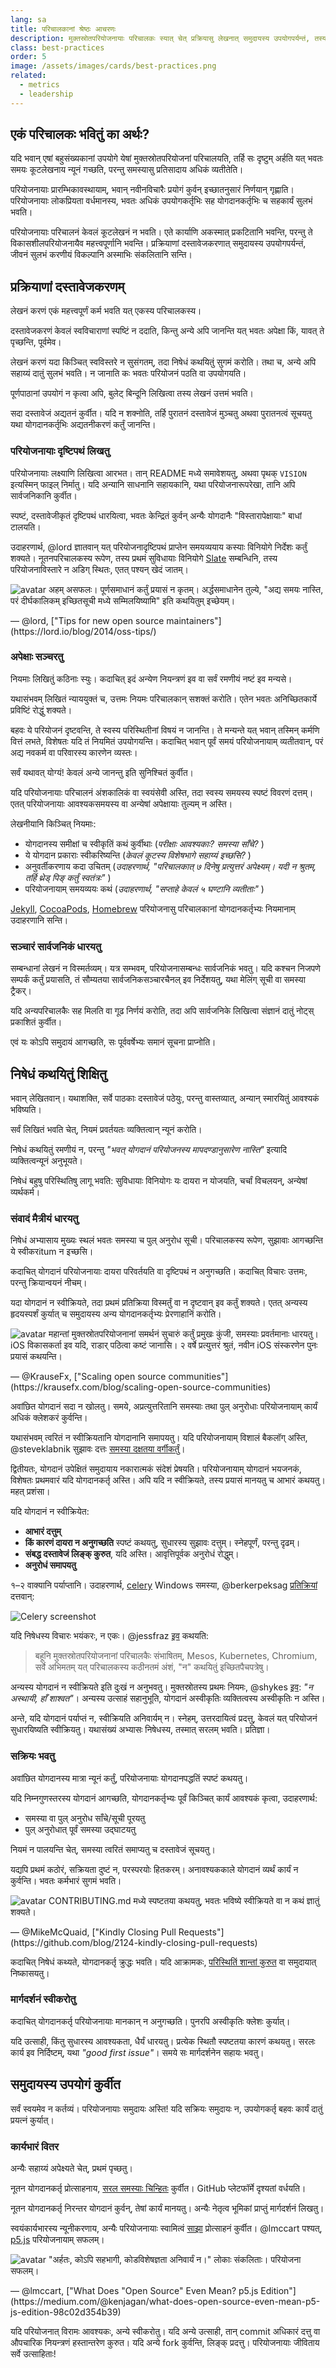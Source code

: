 ```yaml
---
lang: sa
title: परिचालकानां श्रेष्ठः आचरणः
description: मुक्तस्रोतपरियोजनायाः परिचालकः स्यात् चेत् प्रक्रियासु लेखनात् समुदायस्य उपयोगपर्यन्तं, तस्य जीवनं सुकरं भवति।
class: best-practices
order: 5
image: /assets/images/cards/best-practices.png
related:
  - metrics
  - leadership
---
```


## एकं परिचालकः भवितुं का अर्थः?

यदि भवान् एषां बहुसंख्यकानां उपयोगे येषां मुक्तस्रोतपरियोजनां परिचालयति, तर्हि सः दृष्टुम् अर्हति यत् भवतः समयः कूटलेखनाय न्यूनं गच्छति, परन्तु समस्यासु प्रतिसादाय अधिकं व्यतीतेति।

परियोजनायाः प्रारम्भिकावस्थायाम्, भवान् नवीनविचारैः प्रयोगं कुर्वन् इच्छातनुसारं निर्णयान् गृह्णाति। परियोजनायाः लोकप्रियता वर्धमानस्य, भवतः अधिकं उपयोगकर्तृभिः सह योगदानकर्तृभिः च सहकार्यं सुलभं भवति।

परियोजनायाः परिचालनं केवलं कूटलेखनं न भवति। एते कार्याणि अकस्मात् प्रकटितानि भवन्ति, परन्तु ते विकासशीलपरियोजनायैव महत्त्वपूर्णानि भवन्ति। प्रक्रियाणां दस्तावेजकरणात् समुदायस्य उपयोगपर्यन्तं, जीवनं सुलभं करणीयं विकल्पानि अस्माभिः संकलितानि सन्ति।  

## प्रक्रियाणां दस्तावेजकरणम्

लेखनं करणं एकं महत्त्वपूर्णं कर्म भवति यत् एकस्य परिचालकस्य।

दस्तावेजकरणं केवलं स्वविचाराणां स्पष्टिं न ददाति, किन्तु अन्ये अपि जानन्ति यत् भवतः अपेक्षा किं, यावत् ते पृच्छन्ति, पूर्वमेव।

लेखनं करणं यदा किञ्चित् स्वविस्तरे न सुसंगतम्, तदा निषेधं कथयितुं सुगमं करोति। तथा च, अन्ये अपि सहाय्यं दातुं सुलभं भवति। न जानाति कः भवतः परियोजनं पठति वा उपयोगयति।

पूर्णपाठानां उपयोगं न कृत्वा अपि, बुलेट् बिन्दूनि लिखित्वा तस्य लेखनं उत्तमं भवति।

सदा दस्तावेजं अद्यतनं कुर्वीत। यदि न शक्नोति, तर्हि पुरातनं दस्तावेजं मुञ्चतु अथवा पुरातनत्वं सूचयतु यथा योगदानकर्तृभिः अद्यतनीकरणं कर्तुं जानन्ति।

### परियोजनायाः दृष्टिपथं लिखतु

परियोजनायाः लक्ष्याणि लिखित्वा आरभत। तान् README मध्ये समावेशयतु, अथवा पृथक् `VISION` इत्यस्मिन् फाइल् निर्मातु। यदि अन्यानि साधनानि सहायकानि, यथा परियोजनारूपरेखा, तानि अपि सार्वजनिकानि कुर्वीत।

स्पष्टं, दस्तावेजीकृतं दृष्टिपथं धारयित्वा, भवतः केन्द्रितं कुर्वन् अन्यैः योगदानैः "विस्तारापेक्षायाः" बाधां टालयति।

उदाहरणार्थ, @lord ज्ञातवान् यत् परियोजनादृष्टिपथं प्राप्तेन समयव्ययाय कस्याः विनियोगे निर्देशः कर्तुं शक्यते। नूतनपरिचालकस्य रूपेण, तस्य प्रथमं सुविधायाः विनियोगे [Slate](https://github.com/lord/slate) सम्बन्धिनि, तस्य परियोजनाविस्तारे न अडिग् स्थितः, एतत् पश्यन् खेदं जातम्।  

<aside markdown="1" class="pquote">
  <img src="https://avatars.githubusercontent.com/lord?s=180" class="pquote-avatar" alt="avatar">
  अहम् असफलः। पूर्णसमाधानं कर्तुं प्रयासं न कृतम्। अर्द्धसमाधानेन तुल्ये, "अद्य समयः नास्ति, परं दीर्घकालिकम् इच्छितसूची मध्ये सम्मिलयिष्यामि" इति कथयितुम् इच्छेयम्।
  <p markdown="1" class="pquote-credit">
— @lord, ["Tips for new open source maintainers"](https://lord.io/blog/2014/oss-tips/)
  </p>
</aside>

### अपेक्षाः सञ्चरतु

नियमाः लिखितुं कठिनाः स्युः। कदाचित् इदं अन्येण नियन्त्रणं इव वा सर्वं रमणीयं नष्टं इव मन्यसे।

यथासंभवम् लिखितं न्याययुक्तं च, उत्तमः नियमः परिचालकान् सशक्तं करोति। एतेन भवतः अनिच्छितकार्ये प्रविष्टिं रोद्धुं शक्यते।

बहवः ये परियोजनं दृष्टवन्ति, ते स्वस्य परिस्थितीनां विषयं न जानन्ति। ते मन्यन्ते यत् भवान् तस्मिन् कर्मणि वित्तं लभते, विशेषतः यदि तं नियमितं उपयोगयन्ति। कदाचित् भवान् पूर्वं समयं परियोजनायाम् व्यतीतवान्, परं अद्य नवकर्म वा परिवारस्य कारणेन व्यस्तः।

सर्वं यथावत् योग्यं! केवलं अन्ये जानन्तु इति सुनिश्चितं कुर्वीत।

यदि परियोजनायाः परिचालनं अंशकालिकं वा स्वयंसेवी अस्ति, तदा स्वस्य समयस्य स्पष्टं विवरणं दत्तम्। एतत् परियोजनायाः आवश्यकसमयस्य वा अन्येषां अपेक्षायाः तुल्यम् न अस्ति।

लेखनीयानि किञ्चित् नियमाः:

* योगदानस्य समीक्षां च स्वीकृतिं कथं कुर्वीथाः (_परीक्षाः आवश्यकाः? समस्या साँचे?_ )  
* ये योगदान प्रकाराः स्वीकरिष्यन्ति (_केवलं कूटस्य विशेषभागे सहाय्यं इच्छसि?_ )  
* अनुवर्तीकरणाय कदा उचितम् (_उदाहरणार्थ, "परिचालकात् ७ दिनेषु प्रत्युत्तरं अपेक्ष्यम्। यदी न श्रुतम्, तर्हि थ्रेड् पिङ् कर्तुं स्वतंत्रः"_ )  
* परियोजनायाम् समयव्ययः कथं (_उदाहरणार्थ, "सप्ताहे केवलं ५ घण्टानि व्यतीताः"_ )

[Jekyll](https://github.com/jekyll/jekyll/tree/master/docs), [CocoaPods](https://github.com/CocoaPods/CocoaPods/wiki/Communication-&-Design-Rules), [Homebrew](https://github.com/Homebrew/brew/blob/bbed7246bc5c5b7acb8c1d427d10b43e090dfd39/docs/Maintainers-Avoiding-Burnout.md) परियोजनासु परिचालकानां योगदानकर्तृभ्यः नियमानाम् उदाहरणानि सन्ति।

### सञ्चारं सार्वजनिकं धारयतु

सम्बन्धानां लेखनं न विस्मर्तव्यम्। यत्र सम्भवम्, परियोजनासम्बन्धः सार्वजनिकं भवतु। यदि कश्चन निजपणे सम्पर्कं कर्तुं प्रयासति, तं सौम्यतया सार्वजनिकसञ्चारचैनल् इव निर्देशयतु, यथा मेलिंग् सूची वा समस्या ट्रैकर्।

यदि अन्यपरिचालकैः सह मिलति वा गूढ निर्णयं करोति, तदा अपि सार्वजनिके लिखित्वा संज्ञानं दातुं नोट्स् प्रकाशितं कुर्वीत।

एवं यः कोऽपि समुदायं आगच्छति, सः पूर्ववर्षेभ्यः समानं सूचना प्राप्नोति।

## निषेधं कथयितुं शिक्षितु

भवान् लेखितवान्। यथाशक्ति, सर्वे पाठकाः दस्तावेजं पठेयुः, परन्तु वास्तव्यात्, अन्यान् स्मारयितुं आवश्यकं भविष्यति।

सर्वं लिखितं भवति चेत्, नियमं प्रवर्तयतः व्यक्तित्वान् न्यूनं करोति।

निषेधं कथयितुं रमणीयं न, परन्तु _"भवत् योगदानं परियोजनस्य मापदण्डानुसारेण नास्ति"_ इत्यादि व्यक्तित्वन्यूनं अनुभूयते।

निषेधं बहुषु परिस्थितिषु लागू भवति: सुविधायाः विनियोगः यः दायरा न योजयति, चर्चां विचलयन्, अन्येषां व्यर्थकर्म।

### संवादं मैत्रीयं धारयतु

निषेधं अभ्यासाय मुख्यः स्थलं भवतः समस्या च पुल् अनुरोध सूची। परिचालकस्य रूपेण, सुझावाः आगच्छन्ति ये स्वीकरitum न इच्छसि।

कदाचित् योगदानं परियोजनायाः दायरा परिवर्तयति वा दृष्टिपथं न अनुगच्छति। कदाचित् विचारः उत्तमः, परन्तु क्रियान्वयनं नीचम्।

यदा योगदानं न स्वीक्रियते, तदा प्रथमं प्रतिक्रिया विस्मर्तुं वा न दृष्टवान् इव कर्तुं शक्यते। एतत् अन्यस्य हृदयस्पर्शं कुर्यात् च समुदायस्य अन्य योगदानकर्तृभ्यः प्रेरणाहानिं करोति।

<aside markdown="1" class="pquote">
  <img src="https://avatars.githubusercontent.com/krausefx?s=180" class="pquote-avatar" alt="avatar">
  महान्तां मुक्तस्रोतपरियोजनानां समर्थनं सुचारुं कर्तुं प्रमुखः कुंजी, समस्याः प्रवर्तमानाः धारयतु। iOS विकासकर्ता इव यदि, राडार् पठित्वा कष्टं जानासि। २ वर्षे प्रत्युत्तरं श्रुतं, नवीन iOS संस्करणेन पुनः प्रयासं कथयन्ति।
  <p markdown="1" class="pquote-credit">
— @KrauseFx, ["Scaling open source communities"](https://krausefx.com/blog/scaling-open-source-communities)
  </p>
</aside>

अवांछित योगदानं सदा न खोलतु। समये, अप्रत्युत्तरितानि समस्याः तथा पुल् अनुरोधाः परियोजनायाम् कार्यं अधिकं क्लेशकरं कुर्वन्ति।

यथासंभवम् त्वरितं न स्वीक्रियतानि योगदानानि समापयतु। यदि परियोजनायाम् विशालं बैकलॉग् अस्ति, @steveklabnik सुझावः दत्तः [समस्या दक्षतया वर्गीकर्तुं](https://words.steveklabnik.com/how-to-be-an-open-source-gardener)।

द्वितीयतः, योगदानं उपेक्षितं समुदायाय नकारात्मकं संदेशं प्रेषयति। परियोजनायाम् योगदानं भयजनकं, विशेषतः प्रथमवारं यदि योगदानकर्तृ अस्ति। अपि यदि न स्वीक्रियते, तस्य प्रयासं मानयतु च आभारं कथयतु। महत् प्रशंसा।

यदि योगदानं न स्वीक्रियेत:

* **आभारं दत्तुम्**  
* **किं कारणं दायरा न अनुगच्छति** स्पष्टं कथयतु, सुधारस्य सुझावः दत्तुम्। स्नेहपूर्णं, परन्तु दृढम्।  
* **संबद्ध दस्तावेजं लिङ्क् कुरुत**, यदि अस्ति। आवृत्तिपूर्वक अनुरोधं रोद्धुम्।  
* **अनुरोधं समापयतु**  

१–२ वाक्यानि पर्याप्तानि। उदाहरणार्थ, [celery](https://github.com/celery/celery/) Windows समस्या, @berkerpeksag [प्रतिक्रियां](https://github.com/celery/celery/issues/3383) दत्तवान्:

![Celery screenshot](/assets/images/best-practices/celery.png)

यदि निषेधस्य विचारः भयंकरः, न एकः। @jessfraz [इव](https://blog.jessfraz.com/post/the-art-of-closing/) कथयति:

> बहूनि मुक्तस्रोतपरियोजनानां परिचालकैः संभाषितम्, Mesos, Kubernetes, Chromium, सर्वे अभिमतम् यत् परिचालकस्य कठीनतमं अंशं, "न" कथयितुं इच्छितपैचपत्रेषु।

अन्यस्य योगदानं न स्वीक्रियते इति दुःखं न अनुभवतु। मुक्तस्रोतस्य प्रथमः नियमः, @shykes [इव](https://twitter.com/solomonstre/status/715277134978113536): _"न अस्थायी, हाँ शाश्वत"_। अन्यस्य उत्साहं सहानुभूति, योगदानं अस्वीकृतिः व्यक्तित्वस्य अस्वीकृतिः न अस्ति।

अन्ते, यदि योगदानं पर्याप्तं न, स्वीक्रियति अनिवार्यम् न। स्नेहम्, उत्तरदायित्वं प्रदत्तु, केवलं यत् परियोजनं सुधारयिष्यति स्वीक्रियतु। यथासंख्यं अभ्यासः निषेधस्य, तस्मात् सरलम् भवति। प्रतिज्ञा।

### सक्रियः भवतु

अवांछित योगदानस्य मात्रा न्यूनं कर्तुं, परियोजनायाः योगदानपद्धतिं स्पष्टं कथयतु।

यदि निम्नगुणस्तरस्य योगदानं आगच्छति, योगदानकर्तृभ्यः पूर्वं किञ्चित् कार्यं आवश्यकं कृत्वा, उदाहरणार्थ:

* समस्या वा पुल् अनुरोध साँचे/सूची पूरयतु  
* पुल् अनुरोधात् पूर्वं समस्या उद्घाटयतु  

नियमं न पालयन्ति चेत्, समस्या त्वरितं समाप्यतु च दस्तावेजं सूचयतु।

यद्यपि प्रथमं कठोरं, सक्रियता दुष्टं न, परस्परयोः हितकरम्। अनावश्यककाले योगदानं व्यर्थं कार्यं न कुर्वन्ति। भवतः कर्मभारं सुगमं भवति।

<aside markdown="1" class="pquote">
  <img src="https://avatars.githubusercontent.com/mikemcquaid?s=180" class="pquote-avatar" alt="avatar">
  CONTRIBUTING.md मध्ये स्पष्टतया कथयतु, भवतः भविष्ये स्वीक्रियते वा न कथं ज्ञातुं शक्यते।
  <p markdown="1" class="pquote-credit">
— @MikeMcQuaid, ["Kindly Closing Pull Requests"](https://github.com/blog/2124-kindly-closing-pull-requests)
  </p>
</aside>

कदाचित् निषेधं कथ्यते, योगदानकर्तृ क्रुद्धः भवति। यदि आक्रामकः, [परिस्थितिं शान्तां कुरुत](https://github.com/jonschlinkert/maintainers-guide-to-staying-positive#action-items) वा समुदायात् निष्कासयतु।

### मार्गदर्शनं स्वीकरोतु

कदाचित् योगदानकर्तृ परियोजनायाः मानकान् न अनुगच्छति। पुनरपि अस्वीकृतिः क्लेशः कुर्यात्।

यदि उत्साही, किंतु सुधारस्य आवश्यकता, धैर्यं धारयतु। प्रत्येक स्थितौ स्पष्टतया कारणं कथयतु। सरलः कार्य इव निर्दिष्टम्, यथा _"good first issue"_। समये सः मार्गदर्शनेन सहायः भवतु।  

## समुदायस्य उपयोगं कुर्वीत

सर्वं स्वयमेव न कर्तव्यं। परियोजनायाः समुदायः अस्ति! यदि सक्रियः समुदायः न, उपयोगकर्तृ बहवः कार्यं दातुं प्रयत्नं कुर्यात्।

### कार्यभारं वितर

अन्यैः सहाय्यं अपेक्ष्यते चेत्, प्रथमं पृच्छतु।

नूतन योगदानकर्तृ प्रोत्साहनाय, [सरल समस्याः चिन्हितः](https://help.github.com/en/articles/helping-new-contributors-find-your-project-with-labels) कुर्वीत। GitHub प्लेटफॉर्मे दृश्यतां वर्धयति।

नूतन योगदानकर्तृ निरन्तर योगदानं कुर्वन्, तेषां कार्यं मानयतु। अन्यैः नेतृत्व भूमिकां प्राप्तुं मार्गदर्शनं लिखतु।  

स्वयंकार्यभारस्य न्यूनीकरणाय, अन्यैः परियोजनायाः स्वामित्वं [साझा](../building-community/#share-ownership-of-your-project) प्रोत्साहनं कुर्वीत। @lmccart पश्यत्, [p5.js](https://github.com/processing/p5.js) परियोजनायाम् सफलम्।

<aside markdown="1" class="pquote">
  <img src="https://avatars.githubusercontent.com/lmccart?s=180" class="pquote-avatar" alt="avatar">
  "अर्हतः, कोऽपि सहभागी, कोडविशेषज्ञता अनिवार्यं न।" लोकाः संकलिताः। परियोजना सफलम्।
  <p markdown="1" class="pquote-credit">
—  @lmccart, ["What Does "Open Source" Even Mean? p5.js Edition"](https://medium.com/@kenjagan/what-does-open-source-even-mean-p5-js-edition-98c02d354b39)
  </p>
</aside>

यदि परियोजनात् विरामः आवश्यकः, अन्ये स्वीकरोतु। यदि अन्ये उत्साही, तान् commit अधिकारं दत्तु वा औपचारिक नियन्त्रणं हस्तान्तरेण कुरुत। यदि अन्ये fork कुर्वन्ति, लिङ्क् प्रदत्तु। परियोजनायाः जीविताय सर्वे उत्साहिताः!  
